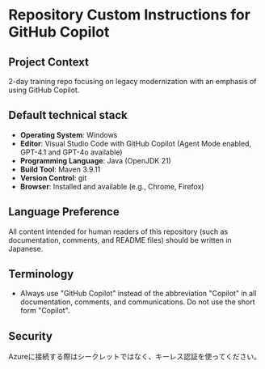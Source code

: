 # Repository Custom Instructions for GitHub Copilot

## Project Context

2-day training repo focusing on legacy modernization with an emphasis of using GitHub Copilot.

## Default technical stack

- **Operating System**: Windows  
- **Editor**: Visual Studio Code with GitHub Copilot (Agent Mode enabled, GPT-4.1 and GPT-4o available)  
- **Programming Language**: Java (OpenJDK 21)  
- **Build Tool**: Maven 3.9.11  
- **Version Control**: git  
- **Browser**: Installed and available (e.g., Chrome, Firefox)  

## Language Preference

All content intended for human readers of this repository (such as documentation, comments, and README files) should be written in Japanese.

## Terminology

- Always use "GitHub Copilot" instead of the abbreviation "Copilot" in all documentation, comments, and communications. Do not use the short form "Copilot".

## Security
Azureに接続する際はシークレットではなく、キーレス認証を使ってください。